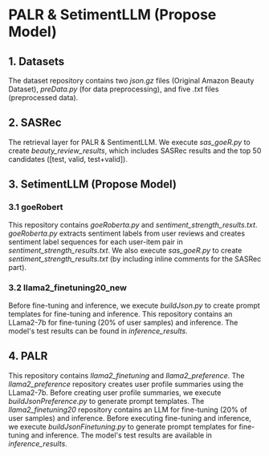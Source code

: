 # PALR & SetimentLLM (Propose Model)

## 1. Datasets
The dataset repository contains two *json.gz* files (Original Amazon Beauty Dataset), *preData.py* (for data preprocessing), and five *.txt* files (preprocessed data).

## 2. SASRec
The retrieval layer for PALR & SentimentLLM.
We execute *sas_goeR.py* to create *beauty_review_results*, which includes SASRec results and the top 50 candidates ([test, valid, test+valid]).

## 3. SetimentLLM (Propose Model)

### 3.1 goeRobert 
This repository contains *goeRoberta.py* and *sentiment_strength_results.txt*.
*goeRoberta.py* extracts sentiment labels from user reviews and creates sentiment label sequences for each user-item pair in *sentiment_strength_results.txt*.
We also execute *sas_goeR.py* to create *sentiment_strength_results.txt* (by including inline comments for the SASRec part).

### 3.2 llama2_finetuning20_new
Before fine-tuning and inference, we execute *buildJson.py* to create prompt templates for fine-tuning and inference.
This repository contains an LLama2-7b for fine-tuning (20% of user samples) and inference. The model's test results can be found in *inference_results*.

## 4. PALR
This repository contains *llama2_finetuning* and *llama2_preference*.
The *llama2_preference* repository creates user profile summaries using the LLama2-7b. Before creating user profile summaries, we execute *buildJsonPreference.py* to generate prompt templates.
The *llama2_finetuning20* repository contains an LLM for fine-tuning (20% of user samples) and inference. Before executing fine-tuning and inference, we execute *buildJsonFinetuning.py* to generate prompt templates for fine-tuning and inference.
The model's test results are available in *inference_results*.

